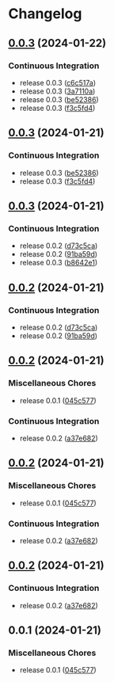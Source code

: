 # Changelog

## [0.0.3](https://github.com/j-eoeo/jbox/compare/v0.0.3...v0.0.3) (2024-01-22)


### Continuous Integration

* release 0.0.3 ([c6c517a](https://github.com/j-eoeo/jbox/commit/c6c517ad60c63173ac1fb46a966041ab2c9c2af3))
* release 0.0.3 ([3a7110a](https://github.com/j-eoeo/jbox/commit/3a7110a6db845f72b7c04038be41478f6bc0021b))
* release 0.0.3 ([be52386](https://github.com/j-eoeo/jbox/commit/be523868b9810533fc0f8c8c1f5d50ccf8c702af))
* release 0.0.3 ([f3c5fd4](https://github.com/j-eoeo/jbox/commit/f3c5fd4a2fa892b43ffb86b4414f284de99ce6b3))

## [0.0.3](https://github.com/j-eoeo/jbox/compare/v0.0.3...v0.0.3) (2024-01-21)


### Continuous Integration

* release 0.0.3 ([be52386](https://github.com/j-eoeo/jbox/commit/be523868b9810533fc0f8c8c1f5d50ccf8c702af))
* release 0.0.3 ([f3c5fd4](https://github.com/j-eoeo/jbox/commit/f3c5fd4a2fa892b43ffb86b4414f284de99ce6b3))

## [0.0.3](https://github.com/j-eoeo/jbox/compare/v0.0.2...v0.0.3) (2024-01-21)


### Continuous Integration

* release 0.0.2 ([d73c5ca](https://github.com/j-eoeo/jbox/commit/d73c5cab378f55da754a0ed615eef29e993af226))
* release 0.0.2 ([91ba59d](https://github.com/j-eoeo/jbox/commit/91ba59d8e08045342bb7f8496ba1bc01e191e73d))
* release 0.0.3 ([b8642e1](https://github.com/j-eoeo/jbox/commit/b8642e15d074c56903a13ad304d79d48f6559349))

## [0.0.2](https://github.com/j-eoeo/jbox/compare/v0.0.2...v0.0.2) (2024-01-21)


### Continuous Integration

* release 0.0.2 ([d73c5ca](https://github.com/j-eoeo/jbox/commit/d73c5cab378f55da754a0ed615eef29e993af226))
* release 0.0.2 ([91ba59d](https://github.com/j-eoeo/jbox/commit/91ba59d8e08045342bb7f8496ba1bc01e191e73d))

## [0.0.2](https://github.com/j-eoeo/jbox/compare/v0.0.2...v0.0.2) (2024-01-21)


### Miscellaneous Chores

* release 0.0.1 ([045c577](https://github.com/j-eoeo/jbox/commit/045c577efc71a5976eaaea57615b6920763aa50f))


### Continuous Integration

* release 0.0.2 ([a37e682](https://github.com/j-eoeo/jbox/commit/a37e682cd3feb51587fa19ecd787a7c2ac14dce3))

## [0.0.2](https://github.com/j-eoeo/jbox/compare/v0.0.2...v0.0.2) (2024-01-21)


### Miscellaneous Chores

* release 0.0.1 ([045c577](https://github.com/j-eoeo/jbox/commit/045c577efc71a5976eaaea57615b6920763aa50f))


### Continuous Integration

* release 0.0.2 ([a37e682](https://github.com/j-eoeo/jbox/commit/a37e682cd3feb51587fa19ecd787a7c2ac14dce3))

## [0.0.2](https://github.com/j-eoeo/jbox/compare/v0.0.1...v0.0.2) (2024-01-21)


### Continuous Integration

* release 0.0.2 ([a37e682](https://github.com/j-eoeo/jbox/commit/a37e682cd3feb51587fa19ecd787a7c2ac14dce3))

## 0.0.1 (2024-01-21)


### Miscellaneous Chores

* release 0.0.1 ([045c577](https://github.com/j-eoeo/jbox/commit/045c577efc71a5976eaaea57615b6920763aa50f))
